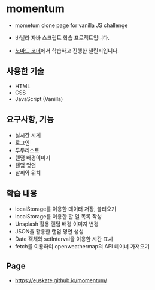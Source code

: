 # momentum
- mometum clone page for vanilla JS challenge

- 바닐라 자바 스크립트 학습 프로젝트입니다.
- [노마드 코더](https://nomadcoders.co/)에서 학습하고 진행한 챌린지입니다.

## 사용한 기술
- HTML
- CSS
- JavaScript (Vanilla)

## 요구사항, 기능
- 실시간 시계
- 로그인
- 투두리스트
- 랜덤 배경이미지
- 랜덤 명언
- 날씨와 위치
## 학습 내용
- localStorage를 이용한 데이터 저장, 불러오기
- localStorage를 이용한 할 일 목록 작성
- Unsplash 활용 랜덤 배경 이미지 변경
- JSON을 활용한 랜덤 명언 생성
- Date 객체와 setInterval을 이용한 시간 표시
- fetch를 이용하여 openweathermap의 API 데이너 가져오기
## Page
- https://euskate.github.io/momentum/

